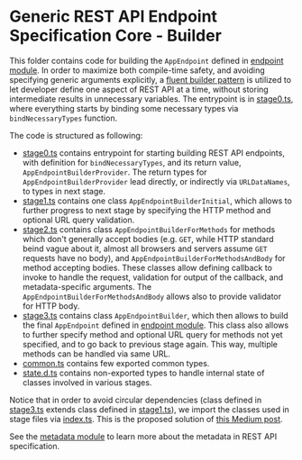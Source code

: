 # Generic REST API Endpoint Specification Core - Builder
This folder contains code for building the `AppEndpoint` defined in [endpoint module](../endpoint/).
In order to maximize both compile-time safety, and avoiding specifying generic arguments explicitly, a [fluent builder pattern](https://medium.com/@martinstm/fluent-builder-pattern-c-4ac39fafcb0b) is utilized to let developer define one aspect of REST API at a time, without storing intermediate results in unnecessary variables.
The entrypoint is in [stage0.ts](./stage0.ts), where everything starts by binding some necessary types via `bindNecessaryTypes` function.

The code is structured as following:
- [stage0.ts](./stage0.ts) contains entrypoint for starting building REST API endpoints, with definition for `bindNecessaryTypes`, and its return value, `AppEndpointBuilderProvider`.
  The return types for `AppEndpointBuilderProvider` lead directly, or indirectly via `URLDataNames`, to types in next stage.
- [stage1.ts](./stage1.ts) contains one class `AppEndpointBuilderInitial`, which allows to further progress to next stage by specifying the HTTP method and optional URL query validation.
- [stage2.ts](./stage2.ts) contains class `AppEndpointBuilderForMethods` for methods which don't generally accept bodies (e.g. `GET`, while HTTP standard beind vague about it, almost all browsers and servers assume `GET` requests have no body), and `AppEndpointBuilderForMethodsAndBody` for method accepting bodies.
  These classes allow defining callback to invoke to handle the request, validation for output of the callback, and metadata-specific arguments.
  The `AppEndpointBuilderForMethodsAndBody` allows also to provide validator for HTTP body.
- [stage3.ts](./stage3.ts) contains class `AppEndpointBuilder`, which then allows to build the final `AppEndpoint` defined in [endpoint module](../endpoint/).
  This class also allows to further specify method and optional URL query for methods not yet specified, and to go back to previous stage again.
  This way, multiple methods can be handled via same URL.
- [common.ts](./common.ts) contains few exported common types.
- [state.d.ts](./state.d.ts) contains non-exported types to handle internal state of classes involved in various stages.

Notice that in order to avoid circular dependencies (class defined in [stage3.ts](./stage3.ts) extends class defined in [stage1.ts](./stage1.ts)), we import the classes used in stage files via [index.ts](./index.ts).
This is the proposed solution of [this Medium post](https://medium.com/visual-development/how-to-fix-nasty-circular-dependency-issues-once-and-for-all-in-javascript-typescript-a04c987cf0de).

See the [metadata module](../metadata) to learn more about the metadata in REST API specification.
